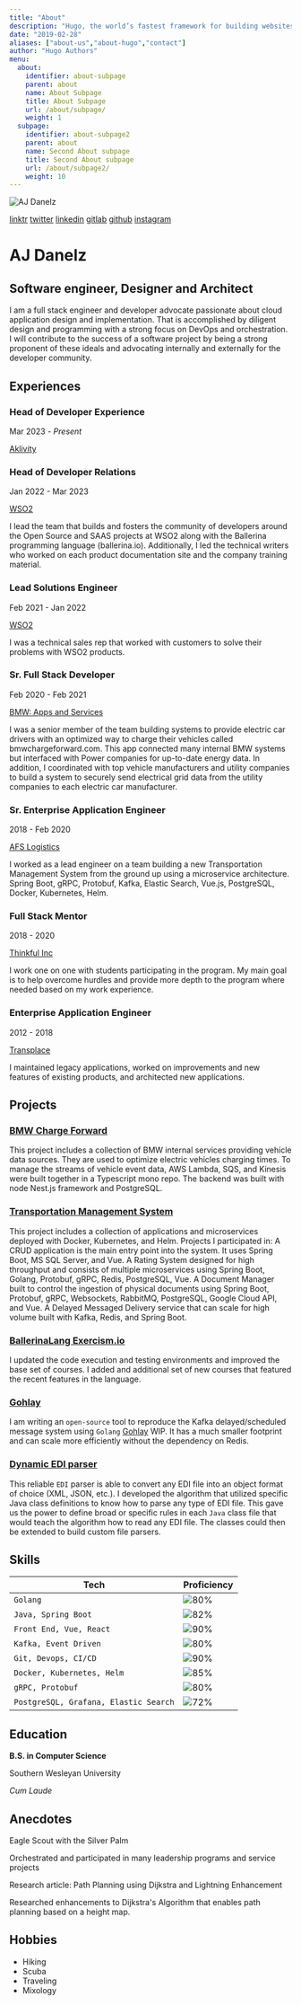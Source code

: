 ```yaml
---
title: "About"
description: "Hugo, the world’s fastest framework for building websites"
date: "2019-02-28"
aliases: ["about-us","about-hugo","contact"]
author: "Hugo Authors"
menu:
  about:
    identifier: about-subpage
    parent: about
    name: About Subpage
    title: About Subpage
    url: /about/subpage/
    weight: 1
  subpage:
    identifier: about-subpage2
    parent: about
    name: Second About subpage
    title: Second About subpage
    url: /about/subpage2/
    weight: 10
---
```


![AJ Danelz](https://adanelz.netlify.com//images/profile.jpg)

[linktr](https://linktr.ee/vordimous)
[twitter](https://twitter.com/Vordimous)
[linkedin](https://linkedin.com/in/andrew-danelz/)
[gitlab](https://gitlab.com/vordimous)
[github](https://github.com/vordimous)
[instagram](https://instagram.com/mixologyminimalist/)

AJ Danelz
=========

## Software engineer, Designer and Architect

I am a full stack engineer and developer advocate passionate about cloud application design and implementation. That is accomplished by diligent design and programming with a strong focus on DevOps and orchestration. I will contribute to the success of a software project by being a strong proponent of these ideals and advocating internally and externally for the developer community.

## Experiences

### Head of Developer Experience

Mar 2023 - _Present_

[Aklivity](https://www.aklivity.io/)

### Head of Developer Relations

Jan 2022 - Mar 2023

[WSO2](https://www.wso2.com/)

I lead the team that builds and fosters the community of developers around the Open Source and SAAS projects at WSO2 along with the Ballerina programming language (ballerina.io). Additionally, I led the technical writers who worked on each product documentation site and the company training material.

### Lead Solutions Engineer

Feb 2021 - Jan 2022

[WSO2](https://www.wso2.com/)

I was a technical sales rep that worked with customers to solve their problems with WSO2 products.

### Sr. Full Stack Developer

Feb 2020 - Feb 2021

[BMW: Apps and Services](https://www.bmwusa.com/)

I was a senior member of the team building systems to provide electric car drivers with an optimized way to charge their vehicles called bmwchargeforward.com. This app connected many internal BMW systems but interfaced with Power companies for up-to-date energy data. In addition, I coordinated with top vehicle manufacturers and utility companies to build a system to securely send electrical grid data from the utility companies to each electric car manufacturer.

### Sr. Enterprise Application Engineer

2018 - Feb 2020

[AFS Logistics](https://www.afs.net/)

I worked as a lead engineer on a team building a new Transportation Management System from the ground up using a microservice architecture. Spring Boot, gRPC, Protobuf, Kafka, Elastic Search, Vue.js, PostgreSQL, Docker, Kubernetes, Helm.

### Full Stack Mentor

2018 - 2020

[Thinkful Inc](https://www.thinkful.com/)

I work one on one with students participating in the program. My main goal is to help overcome hurdles and provide more depth to the program where needed based on my work experience.

### Enterprise Application Engineer

2012 - 2018

[Transplace](https://www.transplace.com/)

I maintained legacy applications, worked on improvements and new features of existing products, and architected new applications.

## Projects

### [BMW Charge Forward](https://www.bmwchargeforward.com/)

This project includes a collection of BMW internal services providing vehicle data sources. They are used to optimize electric vehicles charging times. To manage the streams of vehicle event data, AWS Lambda, SQS, and Kinesis were built together in a Typescript mono repo. The backend was built with node Nest.js framework and PostgreSQL.

### [Transportation Management System](https://www.afs.net/)

This project includes a collection of applications and microservices deployed with Docker, Kubernetes, and Helm. Projects I participated in: A CRUD application is the main entry point into the system. It uses Spring Boot, MS SQL Server, and Vue. A Rating System designed for high throughput and consists of multiple microservices using Spring Boot, Golang, Protobuf, gRPC, Redis, PostgreSQL, Vue. A Document Manager built to control the ingestion of physical documents using Spring Boot, Protobuf, gRPC, Websockets, RabbitMQ, PostgreSQL, Google Cloud API, and Vue. A Delayed Messaged Delivery service that can scale for high volume built with Kafka, Redis, and Spring Boot.

### [BallerinaLang Exercism.io](https://exercism.org/tracks/ballerina)

I updated the code execution and testing environments and improved the base set of courses. I added and additional set of new courses that featured the recent features in the language.

### [Gohlay](https://gitlab.com/vordimous/gohlay)

I am writing an `open-source` tool to reproduce the Kafka delayed/scheduled message system using `Golang` [Gohlay](https://gitlab.com/vordimous/gohlay) WIP. It has a much smaller footprint and can scale more efficiently without the dependency on Redis.

### [Dynamic EDI parser](https://www.transplace.com/)

This reliable `EDI` parser is able to convert any EDI file into an object format of choice (XML, JSON, etc.). I developed the algorithm that utilized specific Java class definitions to know how to parse any type of EDI file. This gave us the power to define broad or specific rules in each `Java` class file that would teach the algorithm how to read any EDI file. The classes could then be extended to build custom file parsers.

## Skills
| Tech | Proficiency |
| --- | --- |
| `Golang` | ![80%](https://progress-bar.dev/80) |
| `Java, Spring Boot` | ![82%](https://progress-bar.dev/82) |
| `Front End, Vue, React` | ![90%](https://progress-bar.dev/90) |
| `Kafka, Event Driven` | ![80%](https://progress-bar.dev/80) |
| `Git, Devops, CI/CD` | ![90%](https://progress-bar.dev/90) |
| `Docker, Kubernetes, Helm` | ![85%](https://progress-bar.dev/85) |
| `gRPC, Protobuf` | ![80%](https://progress-bar.dev/80) |
| `PostgreSQL, Grafana, Elastic Search` | ![72%](https://progress-bar.dev/72) |

## Education

**B.S. in Computer Science**

Southern Wesleyan University

*Cum Laude*

## Anecdotes

Eagle Scout with the Silver Palm

Orchestrated and participated in many leadership programs and service projects

Research article: Path Planning using Dijkstra and Lightning Enhancement

Researched enhancements to Dijkstra's Algorithm that enables path planning based on a height map.


## Hobbies

*   Hiking
*   Scuba
*   Traveling
*   Mixology
